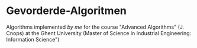 # Gevorderde-Algoritmen
Algorithms implemented *by me* for the course "Advanced Algorithms" (J. Cnops) at the Ghent University (Master of Science in Industrial Engineering: Information Science")
